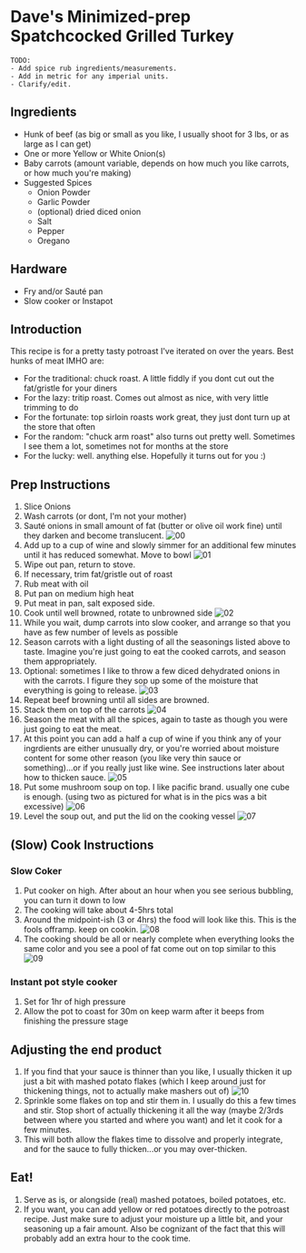 # Dave's Minimized-prep Spatchcocked Grilled Turkey

```
TODO: 
- Add spice rub ingredients/measurements. 
- Add in metric for any imperial units. 
- Clarify/edit.
```

## Ingredients

- Hunk of beef (as big or small as you like, I usually shoot for 3 lbs, or as large as I can get)
- One or more Yellow or White Onion(s)
- Baby carrots (amount variable, depends on how much you like carrots, or how much you're making)
- Suggested Spices
  - Onion Powder
  - Garlic Powder
  - (optional) dried diced onion
  - Salt
  - Pepper
  - Oregano

## Hardware

- Fry and/or Sauté pan
- Slow cooker or Instapot

## Introduction

This recipe is for a pretty tasty potroast I've iterated on over the years. Best hunks of meat IMHO are:
- For the traditional: chuck roast. A little fiddly if you dont cut out the fat/gristle for your diners
- For the lazy: tritip roast. Comes out almost as nice, with very little trimming to do
- For the fortunate: top sirloin roasts work great, they just dont turn up at the store that often
- For the random: "chuck arm roast" also turns out pretty well. Sometimes I see them a lot, sometimes not for months at the store
- For the lucky: well. anything else. Hopefully it turns out for you :)

## Prep Instructions

1. Slice Onions
1. Wash carrots (or dont, I'm not your mother)
1. Sauté onions in small amount of fat (butter or olive oil work fine) until they darken and become translucent. 
![00](00-onion-start.jpg)
1. Add up to a cup of wine and slowly simmer for an additional few minutes until it has reduced somewhat. Move to bowl
![01](01-onion-end.jpg)
1. Wipe out pan, return to stove.
1. If necessary, trim fat/gristle out of roast
1. Rub meat with oil
1. Put pan on medium high heat
1. Put meat in pan, salt exposed side. 
1. Cook until well browned, rotate to unbrowned side
![02](02-meat-sear.jpg)
1. While you wait, dump carrots into slow cooker, and arrange so that you have as few number of levels as possible
1. Season carrots with a light dusting of all the seasonings listed above to taste. Imagine you're just going to eat the cooked carrots, and season them appropriately.
1. Optional: sometimes I like to throw a few diced dehydrated onions in with the carrots. I figure they sop up some of the moisture that everything is going to release.
![03](03-carrot-layer.jpg)
1. Repeat beef browning until all sides are browned.
1. Stack them on top of the carrots
![04](04-meat-layer.jpg)
1. Season the meat with all the spices, again to taste as though you were just going to eat the meat.
1. At this point you can add a half a cup of wine if you think any of your ingrdients are either unusually dry, or you're worried about moisture content for some other reason (you like very thin sauce or something)...or if you really just like wine. See instructions later about how to thicken sauce.
![05](05-season.jpg)
1. Put some mushroom soup on top. I like pacific brand. usually one cube is enough. (using two as pictured for what is in the pics was a bit excessive)
![06](06-season.jpg)
1. Level the soup out, and put the lid on the cooking vessel
![07](07-begin-cook.jpg)

## (Slow) Cook Instructions
### Slow Coker
1. Put cooker on high. After about an hour when you see serious bubbling, you can turn it down to low
1. The cooking will take about 4-5hrs total
1. Around the midpoint-ish (3 or 4hrs) the food will look like this. This is the fools offramp. keep on cookin.
![08](08-mid-cook.jpg)
1. The cooking should be all or nearly complete when everything looks the same color and you see a pool of fat come out on top similar to this
![09](09-end-cook.jpg)

### Instant pot style cooker
1. Set for 1hr of high pressure
1. Allow the pot to coast for 30m on keep warm after it beeps from finishing the pressure stage

## Adjusting the end product
1. If you find that your sauce is thinner than you like, I usually thicken it up just a bit with mashed potato flakes (which I keep around just for thickening things, not to actually make mashers out of)
![10](10-end-cook.jpg)
1. Sprinkle some flakes on top and stir them in. I usually do this a few times and stir. Stop short of actually thickening it all the way (maybe 2/3rds between where you started and where you want) and let it cook for a few minutes.
1. This will both allow the flakes time to dissolve and properly integrate, and for the sauce to fully thicken...or you may over-thicken.

## Eat!
1. Serve as is, or alongside (real) mashed potatoes, boiled potatoes, etc. 
1. If you want, you can add yellow or red potatoes directly to the potroast recipe. Just make sure to adjust your moisture up a little bit, and your seasoning up a fair amount. Also be cognizant of the fact that this will probably add an extra hour to the cook time.


